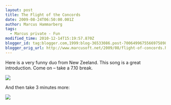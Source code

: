 ```yaml
---
layout: post
title: The Flight of the Concords
date: 2009-08-24T06:50:00.001Z
author: Marcus Hammarberg
tags:
  - Marcus private - Fun
modified_time: 2010-12-14T15:19:57.870Z
blogger_id: tag:blogger.com,1999:blog-36533086.post-7006499675566975898
blogger_orig_url: http://www.marcusoft.net/2009/08/flight-of-concords.html
---
```



Here is a very funny duo from New Zeeland. This song is a great
introduction. Come on – take a 7.10 break.

<div
id="scid:5737277B-5D6D-4f48-ABFC-DD9C333F4C5D:48af098c-0a59-4975-ba51-5d0c842b2ed0"
class="wlWriterEditableSmartContent"
style="padding-bottom: 0px; margin: 0px; padding-left: 0px; padding-right: 0px; display: inline; float: none; padding-top: 0px">

<div id="74fee766-78e8-4155-b9a8-fdaf3e15239b"
style="margin: 0px; padding: 0px; display: inline;">

<div>

<a href="http://www.youtube.com/watch?v=mlYkIJVguCU" target="_new"><img
src="http://lh4.ggpht.com/_TI0jeIedRFk/SpI4UCCp6VI/AAAAAAAAAGs/g1K7TQZv4SA/video634d9e170b03%5B3%5D.jpg?imgmax=800"
style="border-style: none" data-galleryimg="no"
onload="var downlevelDiv = document.getElementById(&#39;74fee766-78e8-4155-b9a8-fdaf3e15239b&#39;); downlevelDiv.innerHTML = &quot;&lt;div&gt;&lt;object width=\&quot;425\&quot; height=\&quot;355\&quot;&gt;&lt;param name=\&quot;movie\&quot; value=\&quot;http://www.youtube.com/v/mlYkIJVguCU&amp;hl=en\&quot;&gt;&lt;\/param&gt;&lt;embed src=\&quot;http://www.youtube.com/v/mlYkIJVguCU&amp;hl=en\&quot; type=\&quot;application/x-shockwave-flash\&quot; width=\&quot;425\&quot; height=\&quot;355\&quot;&gt;&lt;\/embed&gt;&lt;\/object&gt;&lt;\/div&gt;&quot;;" /></a>

</div>

</div>

</div>

And then take 3 minutes more:

<div
id="scid:5737277B-5D6D-4f48-ABFC-DD9C333F4C5D:cdfcc9c1-bb15-4767-9992-8ab841dc8cc7"
class="wlWriterEditableSmartContent"
style="padding-bottom: 0px; margin: 0px; padding-left: 0px; padding-right: 0px; display: inline; float: none; padding-top: 0px">

<div id="e65b45f0-43e7-46a4-9f11-181b80fbc849"
style="margin: 0px; padding: 0px; display: inline;">

<div>

<a href="http://www.youtube.com/watch?v=X-jVAHAuiS4" target="_new"><img
src="http://lh3.ggpht.com/_TI0jeIedRFk/SpI4UlOqB5I/AAAAAAAAAGw/2UqCo9tg-qQ/videoe0cf7593dae7%5B3%5D.jpg?imgmax=800"
style="border-style: none" data-galleryimg="no"
onload="var downlevelDiv = document.getElementById(&#39;e65b45f0-43e7-46a4-9f11-181b80fbc849&#39;); downlevelDiv.innerHTML = &quot;&lt;div&gt;&lt;object width=\&quot;425\&quot; height=\&quot;355\&quot;&gt;&lt;param name=\&quot;movie\&quot; value=\&quot;http://www.youtube.com/v/X-jVAHAuiS4&amp;hl=en\&quot;&gt;&lt;\/param&gt;&lt;embed src=\&quot;http://www.youtube.com/v/X-jVAHAuiS4&amp;hl=en\&quot; type=\&quot;application/x-shockwave-flash\&quot; width=\&quot;425\&quot; height=\&quot;355\&quot;&gt;&lt;\/embed&gt;&lt;\/object&gt;&lt;\/div&gt;&quot;;" /></a>

</div>

</div>

</div>
